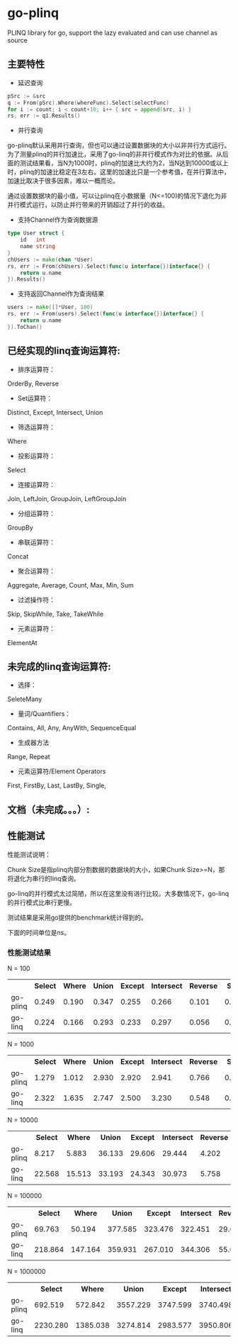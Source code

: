 go-plinq
========

PLINQ library for go, support the lazy evaluated and can use channel as source

## 主要特性

* 延迟查询

```go
pSrc := &src
q := From(pSrc).Where(whereFunc).Select(selectFunc)
for i := count; i < count+10; i++ { src = append(src, i) }
rs, err := q1.Results()
```

* 并行查询

go-plinq默认采用并行查询，但也可以通过设置数据块的大小以非并行方式运行。为了测量plinq的并行加速比，采用了go-linq的非并行模式作为对比的依据。从后面的测试结果看，当N为1000时，plinq的加速比大约为2，当N达到10000或以上时，plinq的加速比稳定在3左右。这里的加速比只是一个参考值，在并行算法中，加速比取决于很多因素，难以一概而论。

通过设置数据块的最小值，可以让plinq在小数据量（N<=100)的情况下退化为非并行模式运行，以防止并行带来的开销超过了并行的收益。

* 支持Channel作为查询数据源

```go
type User struct {
	id   int
	name string
}
chUsers := make(chan *User)
rs, err := From(chUsers).Select(func(u interface{})interface{} {
	return u.name
}).Results()
```

* 支持返回Channel作为查询结果

```go
users := make([]*User, 100)
rs, err := From(users).Select(func(u interface{})interface{} {
	return u.name
}).ToChan()
```

## 已经实现的linq查询运算符:
* 排序运算符：

OrderBy, Reverse

* Set运算符：

Distinct, Except, Intersect, Union

* 筛选运算符：

Where

* 投影运算符：

Select

* 连接运算符：

Join, LeftJoin, GroupJoin, LeftGroupJoin

* 分组运算符：

GroupBy

* 串联运算符：

Concat

* 聚合运算符：

Aggregate, Average, Count, Max, Min, Sum

* 过滤操作符：

Skip, SkipWhile, Take, TakeWhile

* 元素运算符：

ElementAt

## 未完成的linq查询运算符:

* 选择：

SeleteMany

* 量词/Quantifiers：

Contains, All, Any, AnyWith, SequenceEqual

* 生成器方法

Range, Repeat

* 元素运算符/Element Operators

First, FirstBy, Last, LastBy, Single, 

## 文档（未完成。。。）:

## 性能测试

性能测试说明：

Chunk Size是指plinq内部分割数据的数据块的大小，如果Chunk Size>=N，那将退化为串行的linq查询。

go-linq的并行模式太过简陋，所以在这里没有进行比较。大多数情况下，go-linq的并行模式比串行更慢。

测试结果是采用go提供的benchmark统计得到的。

下面的时间单位是ns。

### 性能测试结果

N = 100
<table>
  <tr>
    <th></th><th>Select</th><th>Where</th><th>Union</th><th>Except</th><th>Intersect</th><th>Reverse</th><th>Sum</th><th>SkipWhile</th><th>FirstBy</th>
  </tr>

  <tr>
    <td>go-plinq</td><td>0.249</td><td>0.190</td><td>0.347</td><td>0.255</td><td>0.266</td><td>0.101</td><td>0.029</td><td>0.250</td><td>0.203</td>
  </tr>
  <tr>
    <td>go-linq</td><td>0.224</td><td>0.166</td><td>0.293</td><td>0.233</td><td>0.297</td><td>0.056</td><td>0.024</td><td>0.186</td><td>0.172</td>
  </tr>
</table>

N = 1000
<table>
  <tr>
    <th></th><th>Select</th><th>Where</th><th>Union</th><th>Except</th><th>Intersect</th><th>Reverse</th><th>Sum</th><th>SkipWhile</th><th>FirstBy</th>
  </tr>

  <tr>
    <td>go-plinq</td><td>1.279</td><td>1.012</td><td>2.930</td><td>2.920</td><td>2.941</td><td>0.766</td><td>0.184</td><td>1.094</td><td>1.121</td>
  </tr>
  <tr>
    <td>go-linq</td><td>2.322</td><td>1.635</td><td>2.747</td><td>2.500</td><td>3.230</td><td>0.548</td><td>0.231</td><td>1.733</td><td>1.665</td>
  </tr>
</table>

N = 10000
<table>
  <tr>
    <th></th><th>Select</th><th>Where</th><th>Union</th><th>Except</th><th>Intersect</th><th>Reverse</th><th>Sum</th><th>SkipWhile</th><th>FirstBy</th>
  </tr>

  <tr>
    <td>go-plinq</td><td>8.217</td><td>5.883</td><td>36.133</td><td>29.606</td><td>29.444</td><td>4.202</td><td>0.524</td><td>8.472</td><td>8.633</td>
  </tr>
  <tr>
    <td>go-linq</td><td>22.568</td><td>15.513</td><td>33.193</td><td>24.343</td><td>30.973</td><td>5.758</td><td>2.339</td><td>17.538</td><td>17.119</td>
  </tr>
</table>

N = 100000
<table>
  <tr>
    <th></th><th>Select</th><th>Where</th><th>Union</th><th>Except</th><th>Intersect</th><th>Reverse</th><th>Sum</th><th>SkipWhile</th><th>FirstBy</th>
  </tr>

  <tr>
    <td>go-plinq</td><td>69.763</td><td>50.194</td><td>377.585</td><td>323.476</td><td>322.451</td><td>29.643</td><td>3.746</td><td>83.282</td><td>81.700</td>
  </tr>
  <tr>
    <td>go-linq</td><td>218.864</td><td>147.164</td><td>359.931</td><td>267.010</td><td>344.306</td><td>55.085</td><td>22.721</td><td>169.383</td><td>167.977</td>
  </tr>
</table>

N = 1000000
<table>
  <tr>
    <th></th><th>Select</th><th>Where</th><th>Union</th><th>Except</th><th>Intersect</th><th>Reverse</th><th>Sum</th><th>SkipWhile</th><th>FirstBy</th>
  </tr>

  <tr>
    <td>go-plinq</td><td>692.519</td><td>572.842</td><td>3557.229</td><td>3747.599</td><td>3740.498</td><td>305.549</td><td>37.175</td><td>712.490</td><td>699.026</td>
  </tr>
  <tr>
    <td>go-linq</td><td>2230.280</td><td>1385.038</td><td>3274.814</td><td>2983.577</td><td>3950.806</td><td>456.671</td><td>210.697</td><td>1560.295</td><td>1550.277</td>
  </tr>
</table>

